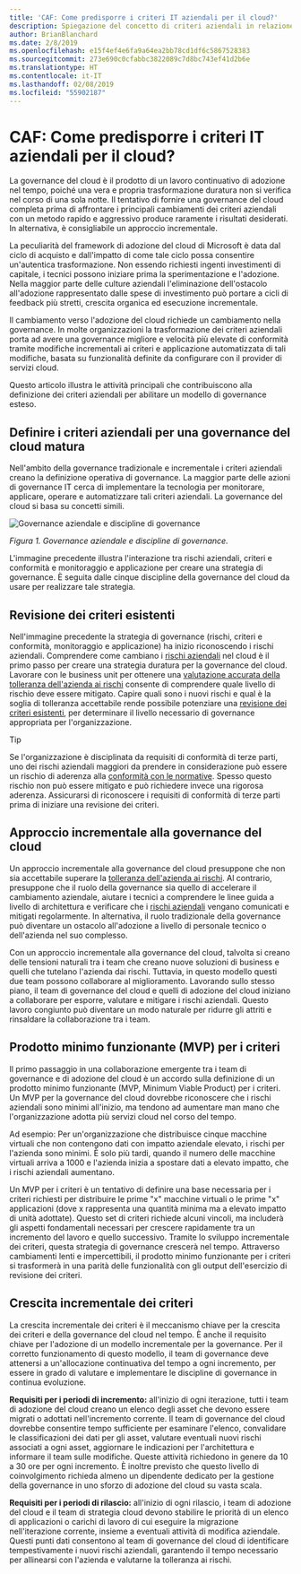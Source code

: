 ```yaml
---
title: 'CAF: Come predisporre i criteri IT aziendali per il cloud?'
description: Spiegazione del concetto di criteri aziendali in relazione alla governance del cloud
author: BrianBlanchard
ms.date: 2/8/2019
ms.openlocfilehash: e15f4ef4e6fa9a64ea2bb78cd1df6c5867528383
ms.sourcegitcommit: 273e690c0cfabbc3822089c7d8bc743ef41d2b6e
ms.translationtype: HT
ms.contentlocale: it-IT
ms.lasthandoff: 02/08/2019
ms.locfileid: "55902187"
---
```

<!-- markdownlint-disable MD026 -->

# <a name="caf-how-can-corporate-it-policy-become-cloud-ready"></a>CAF: Come predisporre i criteri IT aziendali per il cloud?

La governance del cloud è il prodotto di un lavoro continuativo di adozione nel tempo, poiché una vera e propria trasformazione duratura non si verifica nel corso di una sola notte. Il tentativo di fornire una governance del cloud completa prima di affrontare i principali cambiamenti dei criteri aziendali con un metodo rapido e aggressivo produce raramente i risultati desiderati. In alternativa, è consigliabile un approccio incrementale.

La peculiarità del framework di adozione del cloud di Microsoft è data dal ciclo di acquisto e dall'impatto di come tale ciclo possa consentire un'autentica trasformazione. Non essendo richiesti ingenti investimenti di capitale, i tecnici possono iniziare prima la sperimentazione e l'adozione. Nella maggior parte delle culture aziendali l'eliminazione dell'ostacolo all'adozione rappresentato dalle spese di investimento può portare a cicli di feedback più stretti, crescita organica ed esecuzione incrementale.

Il cambiamento verso l'adozione del cloud richiede un cambiamento nella governance. In molte organizzazioni la trasformazione dei criteri aziendali porta ad avere una governance migliore e velocità più elevate di conformità tramite modifiche incrementali ai criteri e applicazione automatizzata di tali modifiche, basata su funzionalità definite da configurare con il provider di servizi cloud.

Questo articolo illustra le attività principali che contribuiscono alla definizione dei criteri aziendali per abilitare un modello di governance esteso.

## <a name="define-corporate-policy-to-mature-cloud-governance"></a>Definire i criteri aziendali per una governance del cloud matura

Nell'ambito della governance tradizionale e incrementale i criteri aziendali creano la definizione operativa di governance. La maggior parte delle azioni di governance IT cerca di implementare la tecnologia per monitorare, applicare, operare e automatizzare tali criteri aziendali. La governance del cloud si basa su concetti simili.

![Governance aziendale e discipline di governance](../../_images/operational-transformation-govern.png)

*Figura 1. Governance aziendale e discipline di governance.*

L'immagine precedente illustra l'interazione tra rischi aziendali, criteri e conformità e monitoraggio e applicazione per creare una strategia di governance. È seguita dalle cinque discipline della governance del cloud da usare per realizzare tale strategia.

## <a name="review-existing-policies"></a>Revisione dei criteri esistenti

Nell'immagine precedente la strategia di governance (rischi, criteri e conformità, monitoraggio e applicazione) ha inizio riconoscendo i rischi aziendali. Comprendere come cambiano i [rischi aziendali](understanding-business-risk.md) nel cloud è il primo passo per creare una strategia duratura per la governance del cloud. Lavorare con le business unit per ottenere una [valutazione accurata della tolleranza dell'azienda ai rischi](risk-tolerance.md) consente di comprendere quale livello di rischio deve essere mitigato. Capire quali sono i nuovi rischi e qual è la soglia di tolleranza accettabile rende possibile potenziare una [revisione dei criteri esistenti](what-is-a-cloud-policy-review.md), per determinare il livello necessario di governance appropriata per l'organizzazione.

> [!TIP]
> Se l'organizzazione è disciplinata da requisiti di conformità di terze parti, uno dei rischi aziendali maggiori da prendere in considerazione può essere un rischio di aderenza alla [conformità con le normative](what-is-regulatory-compliance.md). Spesso questo rischio non può essere mitigato e può richiedere invece una rigorosa aderenza. Assicurarsi di riconoscere i requisiti di conformità di terze parti prima di iniziare una revisione dei criteri.

## <a name="an-incremental-approach-to-cloud-governance"></a>Approccio incrementale alla governance del cloud

Un approccio incrementale alla governance del cloud presuppone che non sia accettabile superare la [tolleranza dell'azienda ai rischi](risk-tolerance.md). Al contrario, presuppone che il ruolo della governance sia quello di accelerare il cambiamento aziendale, aiutare i tecnici a comprendere le linee guida a livello di architettura e verificare che i [rischi aziendali](understanding-business-risk.md) vengano comunicati e mitigati regolarmente. In alternativa, il ruolo tradizionale della governance può diventare un ostacolo all'adozione a livello di personale tecnico o dell'azienda nel suo complesso.

Con un approccio incrementale alla governance del cloud, talvolta si creano delle tensioni naturali tra i team che creano nuove soluzioni di business e quelli che tutelano l'azienda dai rischi. Tuttavia, in questo modello questi due team possono collaborare al miglioramento. Lavorando sullo stesso piano, il team di governance del cloud e quelli di adozione del cloud iniziano a collaborare per esporre, valutare e mitigare i rischi aziendali. Questo lavoro congiunto può diventare un modo naturale per ridurre gli attriti e rinsaldare la collaborazione tra i team.

## <a name="minimum-viable-product-mvp-for-policy"></a>Prodotto minimo funzionante (MVP) per i criteri

Il primo passaggio in una collaborazione emergente tra i team di governance e di adozione del cloud è un accordo sulla definizione di un prodotto minimo funzionante (MVP, Minimum Viable Product) per i criteri. Un MVP per la governance del cloud dovrebbe riconoscere che i rischi aziendali sono minimi all'inizio, ma tendono ad aumentare man mano che l'organizzazione adotta più servizi cloud nel corso del tempo.

Ad esempio:  Per un'organizzazione che distribuisce cinque macchine virtuali che non contengono dati con impatto aziendale elevato, i rischi per l'azienda sono minimi. È solo più tardi, quando il numero delle macchine virtuali arriva a 1000 e l'azienda inizia a spostare dati a elevato impatto, che i rischi aziendali aumentano.

Un MVP per i criteri è un tentativo di definire una base necessaria per i criteri richiesti per distribuire le prime "x" macchine virtuali o le prime "x" applicazioni (dove x rappresenta una quantità minima ma a elevato impatto di unità adottate). Questo set di criteri richiede alcuni vincoli, ma includerà gli aspetti fondamentali necessari per crescere rapidamente tra un incremento del lavoro e quello successivo. Tramite lo sviluppo incrementale dei criteri, questa strategia di governance crescerà nel tempo. Attraverso cambiamenti lenti e impercettibili, il prodotto minimo funzionante per i criteri si trasformerà in una parità delle funzionalità con gli output dell'esercizio di revisione dei criteri.

## <a name="incremental-policy-growth"></a>Crescita incrementale dei criteri

La crescita incrementale dei criteri è il meccanismo chiave per la crescita dei criteri e della governance del cloud nel tempo. È anche il requisito chiave per l'adozione di un modello incrementale per la governance. Per il corretto funzionamento di questo modello, il team di governance deve attenersi a un'allocazione continuativa del tempo a ogni incremento, per essere in grado di valutare e implementare le discipline di governance in continua evoluzione.

**Requisiti per i periodi di incremento:** all'inizio di ogni iterazione, tutti i team di adozione del cloud creano un elenco degli asset che devono essere migrati o adottati nell'incremento corrente. Il team di governance del cloud dovrebbe consentire tempo sufficiente per esaminare l'elenco, convalidare le classificazioni dei dati per gli asset, valutare eventuali nuovi rischi associati a ogni asset, aggiornare le indicazioni per l'architettura e informare il team sulle modifiche. Queste attività richiedono in genere da 10 a 30 ore per ogni incremento. È inoltre previsto che questo livello di coinvolgimento richieda almeno un dipendente dedicato per la gestione della governance in uno sforzo di adozione del cloud su vasta scala.

**Requisiti per i periodi di rilascio:** all'inizio di ogni rilascio, i team di adozione del cloud e il team di strategia cloud devono stabilire le priorità di un elenco di applicazioni o carichi di lavoro di cui eseguire la migrazione nell'iterazione corrente, insieme a eventuali attività di modifica aziendale. Questi punti dati consentono al team di governance del cloud di identificare tempestivamente i nuovi rischi aziendali, garantendo il tempo necessario per allinearsi con l'azienda e valutarne la tolleranza ai rischi.